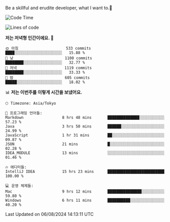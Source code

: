 Be a skillful and erudite developer, what I want to.👶

<!--START_SECTION:waka-->
![Code Time](http://img.shields.io/badge/Code%20Time-1%2C122%20hrs%2039%20mins-blue)

![Lines of code](https://img.shields.io/badge/%EC%A0%80%EB%8A%94%20%EC%97%AC%ED%83%9C%EA%B9%8C%EC%A7%80%20-2.8%20million%20%EC%A4%84%EC%9D%98%20%EC%BD%94%EB%93%9C%EB%A5%BC%20%EC%9E%91%EC%84%B1%ED%96%88%EC%96%B4%EC%9A%94.-blue)

**저는 저녁형 인간이에요. 🦉** 

```text
🌞 아침                     533 commits         ████░░░░░░░░░░░░░░░░░░░░░   15.88 % 
🌆 낮　                     1100 commits        ████████░░░░░░░░░░░░░░░░░   32.77 % 
🌃 저녁                     1119 commits        ████████░░░░░░░░░░░░░░░░░   33.33 % 
🌙 밤　                     605 commits         █████░░░░░░░░░░░░░░░░░░░░   18.02 % 
```


📊 **저는 이번주를 이렇게 시간을 보냈어요.** 

```text
🕑︎ Timezone: Asia/Tokyo

💬 프로그래밍 언어들: 
Markdown                 8 hrs 48 mins       ██████████████░░░░░░░░░░░   57.23 % 
Java                     3 hrs 50 mins       ██████░░░░░░░░░░░░░░░░░░░   24.99 % 
JavaScript               1 hr 31 mins        ██░░░░░░░░░░░░░░░░░░░░░░░   09.87 % 
JSON                     21 mins             █░░░░░░░░░░░░░░░░░░░░░░░░   02.28 % 
IDEA_MODULE              13 mins             ░░░░░░░░░░░░░░░░░░░░░░░░░   01.46 % 

🔥 에디터들: 
IntelliJ IDEA            15 hrs 23 mins      █████████████████████████   100.00 % 

💻 운영 체제들: 
Mac                      9 hrs 12 mins       ███████████████░░░░░░░░░░   59.80 % 
Windows                  6 hrs 11 mins       ██████████░░░░░░░░░░░░░░░   40.20 % 
```


 Last Updated on 06/08/2024 14:13:11 UTC
<!--END_SECTION:waka-->
